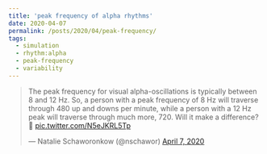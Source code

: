 ```yaml
---
title: 'peak frequency of alpha rhythms'
date: 2020-04-07
permalink: /posts/2020/04/peak-frequency/
tags:
  - simulation
  - rhythm:alpha
  - peak-frequency
  - variability
---
```

<blockquote class="twitter-tweet" ><p lang="en" dir="ltr">The peak frequency for visual alpha-oscillations is typically between 8 and 12 Hz. So, a person with a peak frequency of 8 Hz will traverse through 480 up and downs per minute, while a person with a 12 Hz peak will traverse through much more, 720. Will it make a difference? 🤔 <a href="https://t.co/N5eJKRL5Tp">pic.twitter.com/N5eJKRL5Tp</a></p>&mdash; Natalie Schaworonkow (@nschawor) <a href="https://twitter.com/nschawor/status/1247423294468263936?ref_src=twsrc%5Etfw">April 7, 2020</a></blockquote><script async src="https://platform.twitter.com/widgets.js" charset="utf-8"></script>
